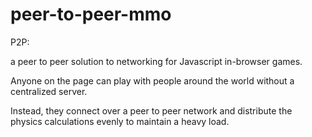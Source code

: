 # peer-to-peer-mmo

P2P:

a peer to peer solution to networking for Javascript in-browser games.

Anyone on the page can play with people around the world without a centralized server.

Instead, they connect over a peer to peer network and distribute the physics calculations evenly to maintain a heavy load.
